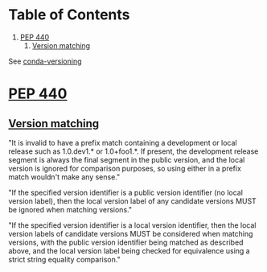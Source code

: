 
# Table of Contents

1.  [PEP 440](#orge5dc1a6)
    1.  [Version matching](#org21a342c)

See [conda-versioning](20200911111332-conda_versioning.md)


<a id="orge5dc1a6"></a>

# [PEP 440](https://www.python.org/dev/peps/pep-0440/)


<a id="org21a342c"></a>

## [Version matching](https://www.python.org/dev/peps/pep-0440/#id55)

"It is invalid to have a prefix match containing a development or
local release such as 1.0.dev1.\* or 1.0+foo1.\*. If present, the
development release segment is always the final segment in the
public version, and the local version is ignored for comparison
purposes, so using either in a prefix match wouldn't make any
sense."

"If the specified version identifier is a public version identifier
(no local version label), then the local version label of any
candidate versions MUST be ignored when matching versions."

"If the specified version identifier is a local version identifier,
then the local version labels of candidate versions MUST be
considered when matching versions, with the public version
identifier being matched as described above, and the local version
label being checked for equivalence using a strict string equality
comparison."

